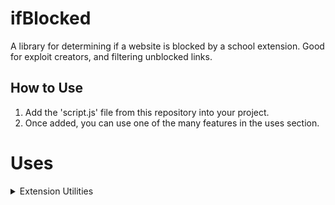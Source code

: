 # ifBlocked
A library for determining if a website is blocked by a school extension. Good for exploit creators, and filtering unblocked links.

## How to Use
1. Add the 'script.js' file from this repository into your project.
2. Once added, you can use one of the many features in the uses section.

# Uses 
<details>
  <summary>Extension Utilities</summary>
You can detect school extensions and create custom handling for each one. You can also refer to the 'school' variable for broad detection. 
 
 ```javascript
extensionUtil.check().then(result => {
  if (result.some(ext => ext.name === "Linewize")) {
    console.log("linewize");
  }
});
